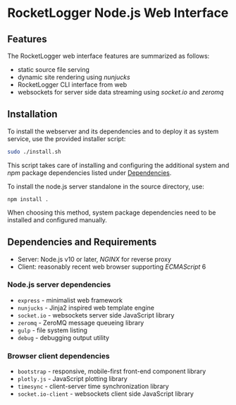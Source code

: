 # RocketLogger Node.js Web Interface

## Features

The RocketLogger web interface features are summarized as follows:

* static source file serving
* dynamic site rendering using *nunjucks*
* RocketLogger CLI interface from web
* websockets for server side data streaming using *socket.io* and *zeromq*


## Installation

To install the webserver and its dependencies and to deploy it as system service,
use the provided installer script:
```bash
sudo ./install.sh
```
This script takes care of installing and configuring the additional system
and *npm* package dependencies listed under
[Dependencies](#dependencies-and-requirements).


To install the node.js server standalone in the source directory, use:
```
npm install .
```
When choosing this method, system package dependencies need to be installed
and configured manually.


## Dependencies and Requirements

* Server: Node.js v10 or later, *NGINX* for reverse proxy
* Client: reasonably recent web browser supporting *ECMAScript* 6


### Node.js server dependencies

* `express` - minimalist web framework
* `nunjucks` - Jinja2 inspired web template engine
* `socket.io` - websockets server side JavaScript library
* `zeromq` - ZeroMQ message queueing library
* `gulp` - file system listing
* `debug` - debugging output utility


### Browser client dependencies

* `bootstrap` - responsive, mobile-first front-end component library
* `plotly.js` - JavaScript plotting library
* `timesync` - client-server time synchronization library
* `socket.io-client` - websockets client side JavaScript library
